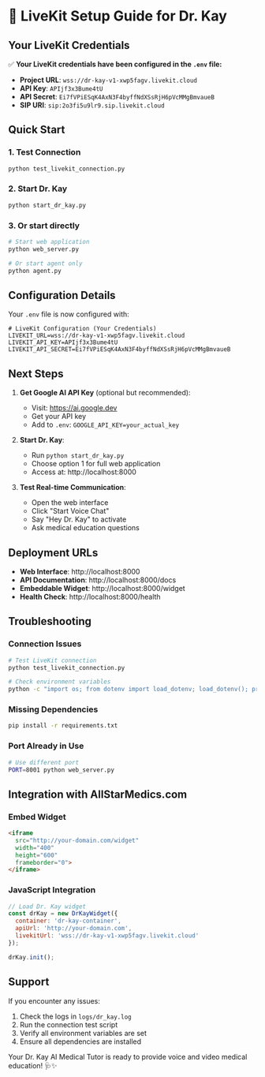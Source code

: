 # 🔧 LiveKit Setup Guide for Dr. Kay

## Your LiveKit Credentials

✅ **Your LiveKit credentials have been configured in the `.env` file:**

- **Project URL**: `wss://dr-kay-v1-xwp5fagv.livekit.cloud`
- **API Key**: `APIjf3x3Bume4tU`
- **API Secret**: `Ei7fVPiESqK4AxN3F4byffNdXSsRjH6pVcMMgBmvaueB`
- **SIP URI**: `sip:2o3fi5u9lr9.sip.livekit.cloud`

## Quick Start

### 1. Test Connection
```bash
python test_livekit_connection.py
```

### 2. Start Dr. Kay
```bash
python start_dr_kay.py
```

### 3. Or start directly
```bash
# Start web application
python web_server.py

# Or start agent only
python agent.py
```

## Configuration Details

Your `.env` file is now configured with:

```env
# LiveKit Configuration (Your Credentials)
LIVEKIT_URL=wss://dr-kay-v1-xwp5fagv.livekit.cloud
LIVEKIT_API_KEY=APIjf3x3Bume4tU
LIVEKIT_API_SECRET=Ei7fVPiESqK4AxN3F4byffNdXSsRjH6pVcMMgBmvaueB
```

## Next Steps

1. **Get Google AI API Key** (optional but recommended):
   - Visit: https://ai.google.dev
   - Get your API key
   - Add to `.env`: `GOOGLE_API_KEY=your_actual_key`

2. **Start Dr. Kay**:
   - Run `python start_dr_kay.py`
   - Choose option 1 for full web application
   - Access at: http://localhost:8000

3. **Test Real-time Communication**:
   - Open the web interface
   - Click "Start Voice Chat" 
   - Say "Hey Dr. Kay" to activate
   - Ask medical education questions

## Deployment URLs

- **Web Interface**: http://localhost:8000
- **API Documentation**: http://localhost:8000/docs
- **Embeddable Widget**: http://localhost:8000/widget
- **Health Check**: http://localhost:8000/health

## Troubleshooting

### Connection Issues
```bash
# Test LiveKit connection
python test_livekit_connection.py

# Check environment variables
python -c "import os; from dotenv import load_dotenv; load_dotenv(); print('LIVEKIT_URL:', os.getenv('LIVEKIT_URL'))"
```

### Missing Dependencies
```bash
pip install -r requirements.txt
```

### Port Already in Use
```bash
# Use different port
PORT=8001 python web_server.py
```

## Integration with AllStarMedics.com

### Embed Widget
```html
<iframe 
  src="http://your-domain.com/widget" 
  width="400" 
  height="600"
  frameborder="0">
</iframe>
```

### JavaScript Integration
```javascript
// Load Dr. Kay widget
const drKay = new DrKayWidget({
  container: 'dr-kay-container',
  apiUrl: 'http://your-domain.com',
  livekitUrl: 'wss://dr-kay-v1-xwp5fagv.livekit.cloud'
});

drKay.init();
```

## Support

If you encounter any issues:
1. Check the logs in `logs/dr_kay.log`
2. Run the connection test script
3. Verify all environment variables are set
4. Ensure all dependencies are installed

Your Dr. Kay AI Medical Tutor is ready to provide voice and video medical education! 🩺✨